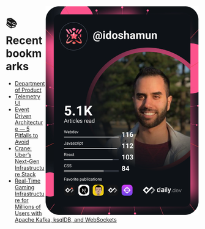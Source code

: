 <a href="https://app.daily.dev/idoshamun"><img src="https://raw.githubusercontent.com/idoshamun/idoshamun/devcard/devcard.svg" align='right' width="400" alt="Ido Shamun's Dev Card"/></a>

# 📚 Recent bookmarks
<!-- BOOKMARKS:START -->
- [Department of Product](https://app.daily.dev/posts/vbFu7j7ad?utm_source=rss&utm_medium=bookmarks&utm_campaign=28849d86070e4c099c877ab6837c61f0)
- [Telemetry UI](https://app.daily.dev/posts/n-rIzy7qB?utm_source=rss&utm_medium=bookmarks&utm_campaign=28849d86070e4c099c877ab6837c61f0)
- [Event Driven Architecture — 5 Pitfalls to Avoid](https://app.daily.dev/posts/mtF5IngEv?utm_source=rss&utm_medium=bookmarks&utm_campaign=28849d86070e4c099c877ab6837c61f0)
- [Crane: Uber’s Next-Gen Infrastructure Stack](https://app.daily.dev/posts/ng2GuYcnZ?utm_source=rss&utm_medium=bookmarks&utm_campaign=28849d86070e4c099c877ab6837c61f0)
- [Real-Time Gaming Infrastructure for Millions of Users with Apache Kafka, ksqlDB, and WebSockets](https://app.daily.dev/posts/WDbwQYECy?utm_source=rss&utm_medium=bookmarks&utm_campaign=28849d86070e4c099c877ab6837c61f0)
<!-- BOOKMARKS:END -->
